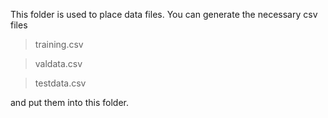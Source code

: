 
This folder is used to place data files. You can generate the necessary csv files

> training.csv

> valdata.csv

> testdata.csv

and put them into this folder.
